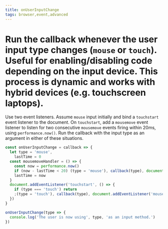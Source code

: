 ```yaml
---
title: onUserInputChange
tags: browser,event,advanced
---
```


# Run the callback whenever the user input type changes (`mouse` or `touch`). Useful for enabling/disabling code depending on the input device. This process is dynamic and works with hybrid devices (e.g. touchscreen laptops).

Use two event listeners. Assume `mouse` input initially and bind a `touchstart` event listener to the document.
On `touchstart`, add a `mousemove` event listener to listen for two consecutive `mousemove` events firing within 20ms, using `performance.now()`.
Run the callback with the input type as an argument in either of these situations.

```js
const onUserInputChange = callback => {
  let type = 'mouse',
    lastTime = 0
  const mousemoveHandler = () => {
    const now = performance.now()
    if (now - lastTime < 20) (type = 'mouse'), callback(type), document.removeEventListener('mousemove', mousemoveHandler)
    lastTime = now
  }
  document.addEventListener('touchstart', () => {
    if (type === 'touch') return
    ;(type = 'touch'), callback(type), document.addEventListener('mousemove', mousemoveHandler)
  })
}
```

```js
onUserInputChange(type => {
  console.log('The user is now using', type, 'as an input method.')
})
```
